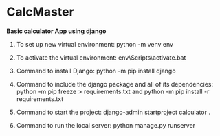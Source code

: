 # CalcMaster
**Basic calculator App using django**

1. To set up new virtual environment: python -m venv env
2. To activate the virtual environment: env\Scripts\activate.bat

3. Command to install Django: python -m pip install django
4. Command to include the django package and all of its dependencies: python -m pip freeze > requirements.txt and python -m pip install -r requirements.txt

5. Command to start the project: django-admin startproject calculator .
6. Command to run the local server: python manage.py runserver
